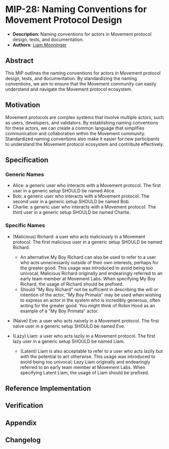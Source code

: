 # MIP-28: Naming Conventions for Movement Protocol Design

- **Description**: Naming conventions for actors in Movement protocol design, tests, and documentation.
- **Authors**: [Liam Monninger](mailto:liam@movementlabs.xyz)

## Abstract

This MIP outlines the naming conventions for actors in Movement protocol design, tests, and documentation. By standardizing the naming conventions, we aim to ensure that the Movement community can easily understand and navigate the Movement protocol ecosystem.

## Motivation

Movement protocols are complex systems that involve multiple actors, such as users, developers, and validators. By establishing naming conventions for these actors, we can create a common language that simplifies communication and collaboration within the Movement community. Standardized naming conventions also make it easier for new participants to understand the Movement protocol ecosystem and contribute effectively.

## Specification

### Generic Names

- Alice: a generic user who interacts with a Movement protocol. The first user in a generic setup SHOULD be named Alice.
- Bob: a generic user who interacts with a Movement protocol. The second user in a generic setup SHOULD be named Bob.
- Charlie: a generic user who interacts with a Movement protocol. The third user in a generic setup SHOULD be named Charlie.

### Specific Names

- (Malicious) Richard: a user who acts maliciously in a Movement protocol. The first malicious user in a generic setup SHOULD be named Richard.

    - An alternative My Boy Richard can also be used to refer to a user who acts unnecessarily outside of their own interests, perhaps for the greater good. This usage was introduced to avoid being too univocal; Malicious Richard originally and endearingly referred to an early team member at Movement Labs. When specifying My Boy Richard, the usage of Richard should be prefixed.
    - Should "My Boy Richard" not be sufficient in describing the will or intention of the actor, "My Boy Primata" may be used when wishing to express an actor in the system who is incredibly generous, often acting for the greater good. You might think of Robin Hood as an example of a "My Boy Primata" actor.

- (Naive) Eve: a user who acts naively in a Movement protocol. The first naive user in a generic setup SHOULD be named Eve.
- (Lazy) Liam: a user who acts lazily in a Movement protocol. The first lazy user in a generic setup SHOULD be named Liam.

    - (Latent) Liam is also acceptable to refer to a user who acts lazily but with the potential to act otherwise. This usage was introduced to avoid being too univocal; Lazy Liam originally and endearingly referred to an early team member at Movement Labs. When specifying Latent Liam, the usage of Liam should be prefixed.

## Reference Implementation

## Verification

## Appendix

## Changelog
